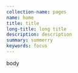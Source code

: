 ```yaml
---
collection-name: pages
name: home
title: title
long-title: long title
description: description
summary: summerry
keywords: focus
---
```

body
